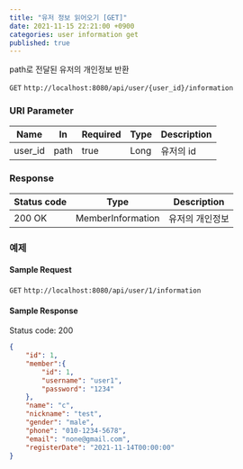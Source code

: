 ```yaml
---
title: "유저 정보 읽어오기 [GET]"
date: 2021-11-15 22:21:00 +0900
categories: user information get
published: true
---
```


path로 전달된 유저의 개인정보 반환

`GET` `http://localhost:8080/api/user/{user_id}/information`

### URI Parameter

| Name    | In   | Required | Type | Description |
| ------- | ---- | -------- | ---- | ----------- |
| user_id | path | true     | Long | 유저의 id   |

### Response

| Status code | Type              | Description     |
| ----------- | ----------------- | --------------- |
| 200 OK      | MemberInformation | 유저의 개인정보 |



### 예제

#### Sample Request

`GET` `http://localhost:8080/api/user/1/information`

#### Sample Response

Status code: 200

```json
{
    "id": 1,
    "member":{
        "id": 1,
        "username": "user1",
        "password": "1234"
    },
    "name": "c",
    "nickname": "test",
    "gender": "male",
    "phone": "010-1234-5678",
    "email": "none@gmail.com",
    "registerDate": "2021-11-14T00:00:00"
}
```

